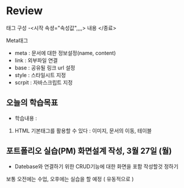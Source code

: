 # Review
태그 구성
-<시작 속셩="속성값",,,,> 내용 </종료>

Meta태그
- meta : 문서에 대한 정보설정(name, content)
- link : 외부파일 연결
- base : 공유될 링크 url 설정
- style : 스타일시트 지정
- scrpit : 자바스크립트 지정



## 오늘의 학습목표
- 학습내용 :
1) HTML 기본태그를 활용할 수 있다 : 이미지, 문서의 이동, 테이블

## 포트폴리오 실습(PM) 화면설계 작성, 3월 27일 (월)
- Datebase와 연결하기 위한 CRUD기능에 대한 화면을 포함 작성할것 정하기

보통 오전에는 수업, 오후에는 실습을 할 예정 ( 유동적으로 )
